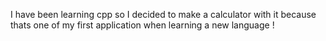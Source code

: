 I have been learning  cpp so I decided to make a calculator with it because thats one of my first application when learning a new language !
